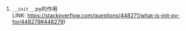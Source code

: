 1. `__init__`.py的作用     
LINK: https://stackoverflow.com/questions/448271/what-is-init-py-for/448279#448279)
